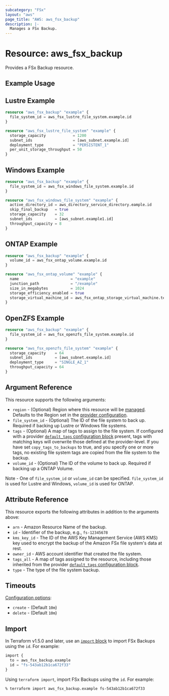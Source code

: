 ```yaml
---
subcategory: "FSx"
layout: "aws"
page_title: "AWS: aws_fsx_backup"
description: |-
  Manages a FSx Backup.
---
```


# Resource: aws_fsx_backup

Provides a FSx Backup resource.

## Example Usage

## Lustre Example

```terraform
resource "aws_fsx_backup" "example" {
  file_system_id = aws_fsx_lustre_file_system.example.id
}

resource "aws_fsx_lustre_file_system" "example" {
  storage_capacity            = 1200
  subnet_ids                  = [aws_subnet.example.id]
  deployment_type             = "PERSISTENT_1"
  per_unit_storage_throughput = 50
}
```

## Windows Example

```terraform
resource "aws_fsx_backup" "example" {
  file_system_id = aws_fsx_windows_file_system.example.id
}

resource "aws_fsx_windows_file_system" "example" {
  active_directory_id = aws_directory_service_directory.eample.id
  skip_final_backup   = true
  storage_capacity    = 32
  subnet_ids          = [aws_subnet.example1.id]
  throughput_capacity = 8
}
```

## ONTAP Example

```terraform
resource "aws_fsx_backup" "example" {
  volume_id = aws_fsx_ontap_volume.example.id
}

resource "aws_fsx_ontap_volume" "example" {
  name                       = "example"
  junction_path              = "/example"
  size_in_megabytes          = 1024
  storage_efficiency_enabled = true
  storage_virtual_machine_id = aws_fsx_ontap_storage_virtual_machine.test.id
}
```

## OpenZFS Example

```terraform
resource "aws_fsx_backup" "example" {
  file_system_id = aws_fsx_openzfs_file_system.example.id
}

resource "aws_fsx_openzfs_file_system" "example" {
  storage_capacity    = 64
  subnet_ids          = [aws_subnet.example.id]
  deployment_type     = "SINGLE_AZ_1"
  throughput_capacity = 64
}
```

## Argument Reference

This resource supports the following arguments:

* `region` - (Optional) Region where this resource will be [managed](https://docs.aws.amazon.com/general/latest/gr/rande.html#regional-endpoints). Defaults to the Region set in the [provider configuration](https://registry.terraform.io/providers/hashicorp/aws/latest/docs#aws-configuration-reference).
* `file_system_id` - (Optional) The ID of the file system to back up. Required if backing up Lustre or Windows file systems.
* `tags` - (Optional) A map of tags to assign to the file system. If configured with a provider [`default_tags` configuration block](https://registry.terraform.io/providers/hashicorp/aws/latest/docs#default_tags-configuration-block) present, tags with matching keys will overwrite those defined at the provider-level. If you have set `copy_tags_to_backups` to true, and you specify one or more tags, no existing file system tags are copied from the file system to the backup.
* `volume_id` - (Optional) The ID of the volume to back up. Required if backing up a ONTAP Volume.

Note - One of `file_system_id` or `volume_id` can be specified. `file_system_id` is used for Lustre and Windows, `volume_id` is used for ONTAP.

## Attribute Reference

This resource exports the following attributes in addition to the arguments above:

* `arn` - Amazon Resource Name of the backup.
* `id` - Identifier of the backup, e.g., `fs-12345678`
* `kms_key_id` -  The ID of the AWS Key Management Service (AWS KMS) key used to encrypt the backup of the Amazon FSx file system's data at rest.
* `owner_id` - AWS account identifier that created the file system.
* `tags_all` - A map of tags assigned to the resource, including those inherited from the provider [`default_tags` configuration block](https://registry.terraform.io/providers/hashicorp/aws/latest/docs#default_tags-configuration-block).
* `type` - The type of the file system backup.

## Timeouts

[Configuration options](https://developer.hashicorp.com/terraform/language/resources/syntax#operation-timeouts):

* `create` - (Default `10m`)
* `delete` - (Default `10m`)

## Import

In Terraform v1.5.0 and later, use an [`import` block](https://developer.hashicorp.com/terraform/language/import) to import FSx Backups using the `id`. For example:

```terraform
import {
  to = aws_fsx_backup.example
  id = "fs-543ab12b1ca672f33"
}
```

Using `terraform import`, import FSx Backups using the `id`. For example:

```console
% terraform import aws_fsx_backup.example fs-543ab12b1ca672f33
```
